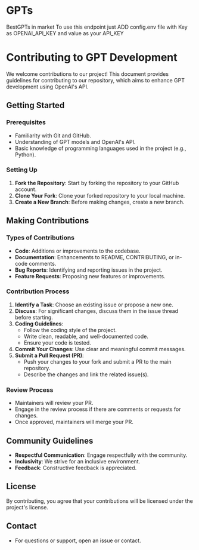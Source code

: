 # GPTs
BestGPTs in market
To use this endpoint just ADD config.env file with Key as OPENAI_API_KEY and value as your API_KEY 


# Contributing to GPT Development

We welcome contributions to our project! This document provides guidelines for contributing to our repository, which aims to enhance GPT development using OpenAI's API.

## Getting Started

### Prerequisites

- Familiarity with Git and GitHub.
- Understanding of GPT models and OpenAI's API.
- Basic knowledge of programming languages used in the project (e.g., Python).

### Setting Up

1. **Fork the Repository**: Start by forking the repository to your GitHub account.
2. **Clone Your Fork**: Clone your forked repository to your local machine.
3. **Create a New Branch**: Before making changes, create a new branch.

## Making Contributions

### Types of Contributions

- **Code**: Additions or improvements to the codebase.
- **Documentation**: Enhancements to README, CONTRIBUTING, or in-code comments.
- **Bug Reports**: Identifying and reporting issues in the project.
- **Feature Requests**: Proposing new features or improvements.

### Contribution Process

1. **Identify a Task**: Choose an existing issue or propose a new one.
2. **Discuss**: For significant changes, discuss them in the issue thread before starting.
3. **Coding Guidelines**:
   - Follow the coding style of the project.
   - Write clean, readable, and well-documented code.
   - Ensure your code is tested.
4. **Commit Your Changes**: Use clear and meaningful commit messages.
5. **Submit a Pull Request (PR)**:
   - Push your changes to your fork and submit a PR to the main repository.
   - Describe the changes and link the related issue(s).

### Review Process

- Maintainers will review your PR.
- Engage in the review process if there are comments or requests for changes.
- Once approved, maintainers will merge your PR.

## Community Guidelines

- **Respectful Communication**: Engage respectfully with the community.
- **Inclusivity**: We strive for an inclusive environment.
- **Feedback**: Constructive feedback is appreciated.

## License

By contributing, you agree that your contributions will be licensed under the project's license.

## Contact

- For questions or support, open an issue or contact.
